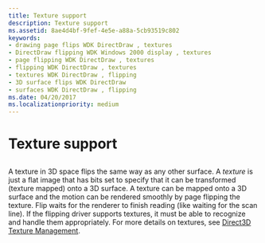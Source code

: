 ```yaml
---
title: Texture support
description: Texture support
ms.assetid: 8ae4d4bf-9fef-4e5e-a88a-5cb93519c802
keywords:
- drawing page flips WDK DirectDraw , textures
- DirectDraw flipping WDK Windows 2000 display , textures
- page flipping WDK DirectDraw , textures
- flipping WDK DirectDraw , textures
- textures WDK DirectDraw , flipping
- 3D surface flips WDK DirectDraw
- surfaces WDK DirectDraw , flipping
ms.date: 04/20/2017
ms.localizationpriority: medium
---
```


# Texture support


## <span id="ddk_texture_support_gg"></span><span id="DDK_TEXTURE_SUPPORT_GG"></span>


A texture in 3D space flips the same way as any other surface. A *texture* is just a flat image that has bits set to specify that it can be transformed (texture mapped) onto a 3D surface. A texture can be mapped onto a 3D surface and the motion can be rendered smoothly by page flipping the texture. Flip waits for the renderer to finish reading (like waiting for the scan line). If the flipping driver supports textures, it must be able to recognize and handle them appropriately. For more details on textures, see [Direct3D Texture Management](direct3d-texture-management.md).

 

 





